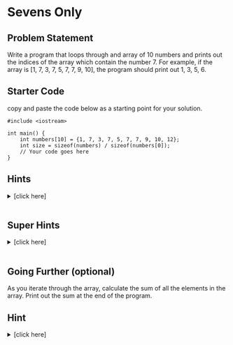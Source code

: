 # Sevens Only
## Problem Statement
Write a program that loops through and array of 10 numbers and prints out the indices of the array which contain the number 7. For example, if the array is [1, 7, 3, 7, 5, 7, 7, 9, 10], the program should print out 1, 3, 5, 6.

## Starter Code
copy and paste the code below as a starting point for your solution.
```{c++}
#include <iostream>

int main() {
    int numbers[10] = {1, 7, 3, 7, 5, 7, 7, 9, 10, 12};
    int size = sizeof(numbers) / sizeof(numbers[0]);
    // Your code goes here
}
```

## Hints
<details>
<summary>[click here]</summary>

1. Use a for loop to iterate through the array.
2. Use an if statement to check if the current element is equal to 7.
3. If the current element is equal to 7, print out the index of the current element.
</details>
<br>

## Super Hints
<details>
<summary>[click here]</summary>

1. Use a for loop to iterate through the array.
```{c++}
for (int i = 0; i < 10; i++) {
    // Your code goes here
}
```
2. Use an if statement to check if the current element is equal to 7.
```{c++}
for (int i = 0; i < 10; i++) {
    if (numbers[i] == 7) {
        // Your code goes here
    }
}
```
3. If the current element is equal to 7, print out the index of the current element.
```{c++}
for (int i = 0; i < 10; i++) {
    if (numbers[i] == 7) {
        std::cout << i << std::endl;
    }
}
```
</details>
<br>

## Going Further (optional)
As you iterate through the array, calculate the sum of all the elements in the array. Print out the sum at the end of the program.

## Hint
<details>
<summary>[click here]</summary>

1. Before the for loop, declare a variable to store the sum.
2. Inside the for loop, add the current element to the sum.
3. After the for loop, print out the sum.
</details>
<br>
